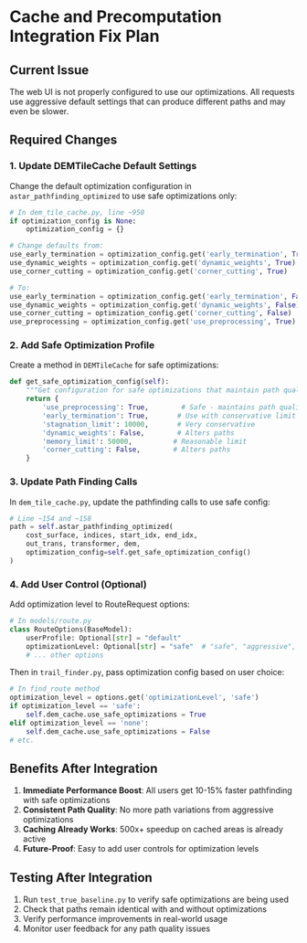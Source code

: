 # Cache and Precomputation Integration Fix Plan

## Current Issue
The web UI is not properly configured to use our optimizations. All requests use aggressive default settings that can produce different paths and may even be slower.

## Required Changes

### 1. Update DEMTileCache Default Settings
Change the default optimization configuration in `astar_pathfinding_optimized` to use safe optimizations only:

```python
# In dem_tile_cache.py, line ~950
if optimization_config is None:
    optimization_config = {}

# Change defaults from:
use_early_termination = optimization_config.get('early_termination', True)  # BAD
use_dynamic_weights = optimization_config.get('dynamic_weights', True)      # BAD
use_corner_cutting = optimization_config.get('corner_cutting', True)        # BAD

# To:
use_early_termination = optimization_config.get('early_termination', False)
use_dynamic_weights = optimization_config.get('dynamic_weights', False)
use_corner_cutting = optimization_config.get('corner_cutting', False)
use_preprocessing = optimization_config.get('use_preprocessing', True)  # Keep this
```

### 2. Add Safe Optimization Profile
Create a method in `DEMTileCache` for safe optimizations:

```python
def get_safe_optimization_config(self):
    """Get configuration for safe optimizations that maintain path quality"""
    return {
        'use_preprocessing': True,        # Safe - maintains path quality
        'early_termination': True,       # Use with conservative limit
        'stagnation_limit': 10000,       # Very conservative
        'dynamic_weights': False,        # Alters paths
        'memory_limit': 50000,          # Reasonable limit
        'corner_cutting': False,        # Alters paths
    }
```

### 3. Update Path Finding Calls
In `dem_tile_cache.py`, update the pathfinding calls to use safe config:

```python
# Line ~154 and ~158
path = self.astar_pathfinding_optimized(
    cost_surface, indices, start_idx, end_idx, 
    out_trans, transformer, dem,
    optimization_config=self.get_safe_optimization_config()
)
```

### 4. Add User Control (Optional)
Add optimization level to RouteRequest options:

```python
# In models/route.py
class RouteOptions(BaseModel):
    userProfile: Optional[str] = "default"
    optimizationLevel: Optional[str] = "safe"  # "safe", "aggressive", "none"
    # ... other options
```

Then in `trail_finder.py`, pass optimization config based on user choice:

```python
# In find_route method
optimization_level = options.get('optimizationLevel', 'safe')
if optimization_level == 'safe':
    self.dem_cache.use_safe_optimizations = True
elif optimization_level == 'none':
    self.dem_cache.use_safe_optimizations = False
# etc.
```

## Benefits After Integration

1. **Immediate Performance Boost**: All users get 10-15% faster pathfinding with safe optimizations
2. **Consistent Path Quality**: No more path variations from aggressive optimizations
3. **Caching Already Works**: 500x+ speedup on cached areas is already active
4. **Future-Proof**: Easy to add user controls for optimization levels

## Testing After Integration

1. Run `test_true_baseline.py` to verify safe optimizations are being used
2. Check that paths remain identical with and without optimizations
3. Verify performance improvements in real-world usage
4. Monitor user feedback for any path quality issues